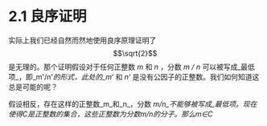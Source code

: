 # 2.1 良序证明

实际上我们已经自然而然地使用良序原理证明了 $$\sqrt{2}$$ 是无理的。那个证明假设对于任何正整数 _m_ 和 _n_ ，分数 _m / n_ 可以被写成_最低项_，即_m'/n'_的形式，此处的_m‘_ 和 _n‘_ 是没有公因子的正整数。我们如何知道这总是可能的呢？

假设相反，存在这样的正整数_m_和_n_，分数 _m/n_不能够被写成_最低项。现在使得C是正整数的集合，这些正整数为分数m/n的分子。那么m∈C_



  


